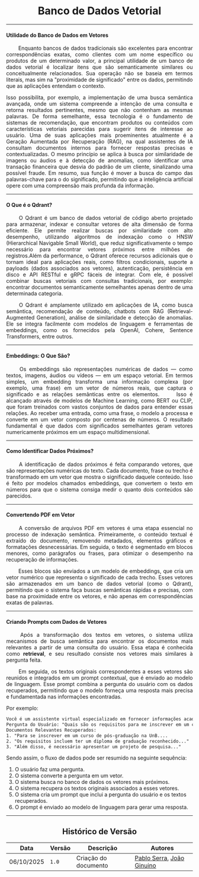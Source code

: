 <center>

# Banco de Dados Vetorial

</center>

---

#### Utilidade do Banco de Dados em Vetores

<div align="justify">

&emsp;&emsp;
Enquanto bancos de dados tradicionais são excelentes para encontrar correspondências exatas, como clientes com um nome específico ou produtos de um determinado valor, a principal utilidade de um banco de dados vetorial é localizar itens que são semanticamente similares ou conceitualmente relacionados. Sua operação não se baseia em termos literais, mas sim na "proximidade de significado" entre os dados, permitindo que as aplicações entendam o contexto.

Isso possibilita, por exemplo, a implementação de uma busca semântica avançada, onde um sistema compreende a intenção de uma consulta e retorna resultados pertinentes, mesmo que não contenham as mesmas palavras. De forma semelhante, essa tecnologia é o fundamento de sistemas de recomendação, que encontram produtos ou conteúdos com características vetoriais parecidas para sugerir itens de interesse ao usuário. Uma de suas aplicações mais proeminentes atualmente é a Geração Aumentada por Recuperação (RAG), na qual assistentes de IA consultam documentos internos para fornecer respostas precisas e contextualizadas. O mesmo princípio se aplica à busca por similaridade de imagens ou áudios e à detecção de anomalias, como identificar uma transação financeira que desvia do padrão de um cliente, sinalizando uma possível fraude. Em resumo, sua função é mover a busca do campo das palavras-chave para o do significado, permitindo que a inteligência artificial opere com uma compreensão mais profunda da informação.
</div>

---

#### O Que é o Qdrant?

<div align="justify">

&emsp;&emsp;
O Qdrant é um banco de dados vetorial de código aberto projetado para armazenar, indexar e consultar vetores de alta dimensão de forma eficiente. Ele permite realizar buscas por similaridade com alto desempenho, utilizando algoritmos de indexação como o HNSW (Hierarchical Navigable Small World), que reduz significativamente o tempo necessário para encontrar vetores próximos entre milhões de registros.Além da performance, o Qdrant oferece recursos adicionais que o tornam ideal para aplicações reais, como filtros condicionais, suporte a payloads (dados associados aos vetores), autenticação, persistência em disco e API RESTful e gRPC fáceis de integrar. Com ele, é possível combinar buscas vetoriais com consultas tradicionais, por exemplo: encontrar documentos semanticamente semelhantes apenas dentro de uma determinada categoria.

  
O Qdrant é amplamente utilizado em aplicações de IA, como busca semântica, recomendação de conteúdo, chatbots com RAG (Retrieval-Augmented Generation), análise de similaridade e detecção de anomalias. Ele se integra facilmente com modelos de linguagem e ferramentas de embeddings, como os fornecidos pela OpenAI, Cohere, Sentence Transformers, entre outros.
</div>

---

#### Embeddings: O Que São?

<div align="justify">

&emsp;&emsp;
Os embeddings são representações numéricas de dados — como textos, imagens, áudios ou vídeos — em um espaço vetorial. Em termos simples, um embedding transforma uma informação complexa (por exemplo, uma frase) em um vetor de números reais, que captura o significado e as relações semânticas entre os elementos.
  
Isso é alcançado através de modelos de Machine Learning, como BERT ou CLIP, que foram treinados com vastos conjuntos de dados para entender essas relações. Ao receber uma entrada, como uma frase, o modelo a processa e converte em um vetor composto por centenas de números. O resultado fundamental é que dados com significados semelhantes geram vetores numericamente próximos em um espaço multidimensional. 
</div>

---

#### Como Identificar Dados Próximos?

<div align="justify">

&emsp;&emsp;
A identificação de dados próximos é feita comparando vetores, que são representações numéricas do texto. Cada documento, frase ou trecho é transformado em um vetor que mostra o significado daquele conteúdo. Isso é feito por modelos chamados embeddings, que convertem o texto em números para que o sistema consiga medir o quanto dois conteúdos são parecidos.
</div>

---

#### Convertendo PDF em Vetor

<div align="justify">

&emsp;&emsp;
A conversão de arquivos PDF em vetores é uma etapa essencial no processo de indexação semântica. Primeiramente, o conteúdo textual é extraído do documento, removendo metadados, elementos gráficos e formatações desnecessárias. Em seguida, o texto é segmentado em blocos menores, como parágrafos ou frases, para otimizar o desempenho na recuperação de informações.

&emsp;&emsp;
Esses blocos são enviados a um modelo de embeddings, que cria um vetor numérico que representa o significado de cada trecho. Esses vetores são armazenados em um banco de dados vetorial (como o Qdrant), permitindo que o sistema faça buscas semânticas rápidas e precisas, com base na proximidade entre os vetores, e não apenas em correspondências exatas de palavras.
</div>

---

#### Criando Prompts com Dados de Vetores

<div align="justify">

&emsp;&emsp;
Após a transformação dos textos em vetores, o sistema utiliza mecanismos de busca semântica para encontrar os documentos mais relevantes a partir de uma consulta do usuário. Essa etapa é conhecida como <strong>retrieval</strong>, e seu resultado consiste nos vetores mais similares à pergunta feita.

&emsp;&emsp;
Em seguida, os textos originais correspondentes a esses vetores são reunidos e integrados em um prompt contextual, que é enviado ao modelo de linguagem. Esse prompt combina a pergunta do usuário com os dados recuperados, permitindo que o modelo forneça uma resposta mais precisa e fundamentada nas informações encontradas.
</div>

Por exemplo:

````txt
Você é um assistente virtual especializado em fornecer informações acadêmicas sobre a Universidade de Brasília (UnB). Utilize os documentos oficiais da UnB para responder às perguntas dos usuários de forma clara e objetiva.
Pergunta do Usuário: "Quais são os requisitos para me inscrever em um curso de pós-graduação na UnB?"
Documentos Relevantes Recuperados:
1. "Para se inscrever em um curso de pós-graduação na UnB....
2. "Os requisitos incluem ter um diploma de graduação reconhecido..."
3. "Além disso, é necessário apresentar um projeto de pesquisa..."
````

Sendo assim, o fluxo de dados pode ser resumido na seguinte sequência:
1. O usuário faz uma pergunta.
2. O sistema converte a pergunta em um vetor.
3. O sistema busca no banco de dados os vetores mais próximos.
4. O sistema recupera os textos originais associados a esses vetores.
5. O sistema cria um prompt que inclui a pergunta do usuário e os textos recuperados.
6. O prompt é enviado ao modelo de linguagem para gerar uma resposta.

---

<center>

## Histórico de Versão

</center>

<div style="margin: 0 auto; width: fit-content;">

| Data       | Versão | Descrição            | Autores                                                   |
|------------|--------|----------------------|-----------------------------------------------------------|
| 06/10/2025 | `1.0`  | Criação do documento | [Pablo Serra](https://github.com/Pabloserrapxx), [João Ginuino](https://github.com/i-JSS) |

</div>